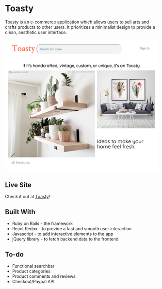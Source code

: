 # Toasty

Toasty is an e-commerce application which allows users to sell arts and crafts products to other users.
It prioritizes a minimalist design to provide a clean, aesthetic user interface.

![Toasty Homepage](/resized_home.png)

## Live Site
Check it out at [Toasty](http://toasty-fullstack.herokuapp.com/?#/)!

## Built With 
* Ruby on Rails -  the framework
* React Redux - to provide a fast and smooth user interaction
* Javascript - to add interactive elements to the app
* jQuery library - to fetch backend data to the frontend



## To-do
* Functional searchbar
* Product categories
* Product comments and reviews
* Checkout/Paypal API
